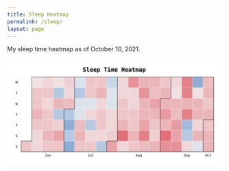 ```yaml
---
title: Sleep Heatmap
permalink: /sleep/
layout: page
---
```


My sleep time heatmap as of <!-- modified_date starts -->October 10, 2021<!-- modified_date ends -->.

![sleep heatmap](https://github.com/aster-hu/sleepheatmap/blob/main/heatmap.png?raw=true)
